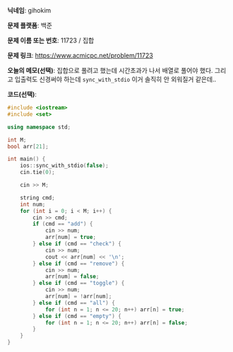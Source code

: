 **닉네임**: gihokim

**문제 플랫폼**: 백준

**문제 이름 또는 번호**: 11723 / 집합

**문제 링크**: https://www.acmicpc.net/problem/11723

**오늘의 메모(선택)**: 집합으로 풀려고 했는데 시간초과가 나서 배열로 풀어야 했다. 그리고 입출력도 신경써야 하는데 `sync_with_stdio` 이거 솔직히 안 외워질거 같은데..

**코드(선택)**:

```c++
#include <iostream>
#include <set>

using namespace std;

int M;
bool arr[21];

int main() {
	ios::sync_with_stdio(false);
	cin.tie(0);

    cin >> M;

    string cmd;
	int num;
    for (int i = 0; i < M; i++) {
        cin >> cmd;
        if (cmd == "add") {
			cin >> num;
			arr[num] = true;
		} else if (cmd == "check") {
			cin >> num;
			cout << arr[num] << '\n';
		} else if (cmd == "remove") {
			cin >> num;
			arr[num] = false;
		} else if (cmd == "toggle") {
			cin >> num;
			arr[num] = !arr[num];
		} else if (cmd == "all") {
			for (int n = 1; n <= 20; n++) arr[n] = true;
		} else if (cmd == "empty") {
			for (int n = 1; n <= 20; n++) arr[n] = false;
		}
    }
}
```
